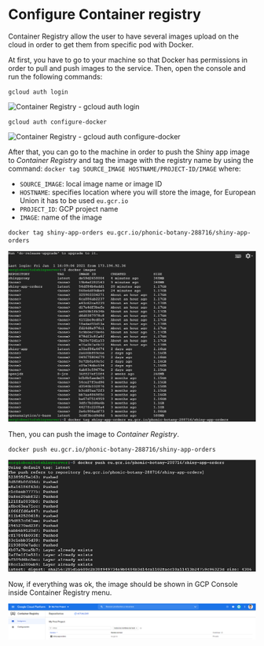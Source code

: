 # Configure Container registry

Container Registry allow the user to have several images upload on the cloud in order to get them from specific pod with Docker.

At first, you have to go to your machine so that Docker has permissions in order to pull and push images to the service. Then, open the console and run the following commands:

```
gcloud auth login
```

![Container Registry - gcloud auth login](images/shinyproxy-3.2-gcloud-authpng.png)

```
gcloud auth configure-docker
```

![Container Registry - gcloud auth configure-docker](images/shinyproxy-3.3-gcloud-configure-dockerpng.png)

After that, you can go to the machine in order to push the Shiny app image to *Container Registry* and tag the image with the registry name by using the command: `docker tag SOURCE_IMAGE HOSTNAME/PROJECT-ID/IMAGE` where:

+ `SOURCE_IMAGE`: local image name or image ID
+ `HOSTNAME`: specifies location where you will store the image, for European Union it has to be used `eu.gcr.io`
+ `PROJECT_ID`: GCP project name
+ `IMAGE`: name of the image

```
docker tag shiny-app-orders eu.gcr.io/phonic-botany-288716/shiny-app-orders
```

![Container Registry - docker tag](images/shinyproxy-3.1-container_registry.png)

Then, you can push the image to *Container Registry*.

```
docker push eu.gcr.io/phonic-botany-288716/shiny-app-orders
```

![Container Registry - docker push](images/shinyproxy-3.4-docker-pushpng.png)

Now, if everything was ok, the image should be shown in GCP Console inside Container Registry menu.

![Container Registry - List images](images/shinyproxy-3.5-container-registry-images.png)
